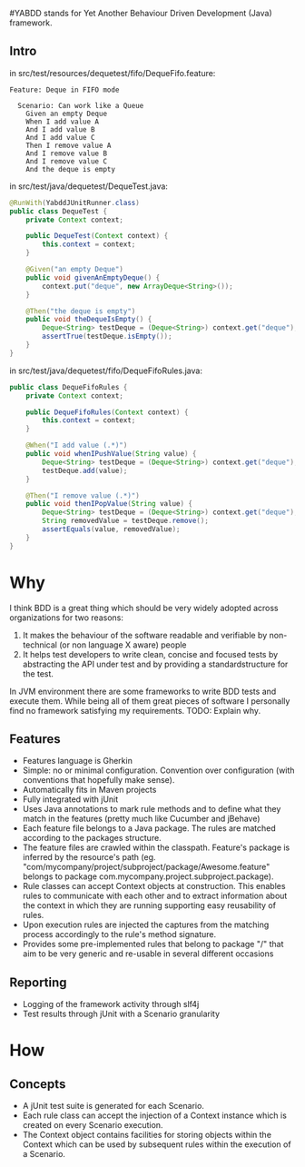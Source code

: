 #YABDD
stands for Yet Another Behaviour Driven Development (Java) framework.

## Intro
in src/test/resources/dequetest/fifo/DequeFifo.feature:
```gherkin
Feature: Deque in FIFO mode

  Scenario: Can work like a Queue
    Given an empty Deque
    When I add value A
    And I add value B
    And I add value C
    Then I remove value A
    And I remove value B
    And I remove value C
    And the deque is empty
```

in src/test/java/dequetest/DequeTest.java:
```java
@RunWith(YabddJUnitRunner.class)
public class DequeTest {
    private Context context;

    public DequeTest(Context context) {
        this.context = context;
    }

    @Given("an empty Deque")
    public void givenAnEmptyDeque() {
        context.put("deque", new ArrayDeque<String>());
    }

    @Then("the deque is empty")
    public void theDequeIsEmpty() {
        Deque<String> testDeque = (Deque<String>) context.get("deque");
        assertTrue(testDeque.isEmpty());
    }
}
```

in src/test/java/dequetest/fifo/DequeFifoRules.java:
```java
public class DequeFifoRules {
    private Context context;

    public DequeFifoRules(Context context) {
        this.context = context;
    }

    @When("I add value (.*)")
    public void whenIPushValue(String value) {
        Deque<String> testDeque = (Deque<String>) context.get("deque");
        testDeque.add(value);
    }

    @Then("I remove value (.*)")
    public void thenIPopValue(String value) {
        Deque<String> testDeque = (Deque<String>) context.get("deque");
        String removedValue = testDeque.remove();
        assertEquals(value, removedValue);
    }
}
```

# Why

I think BDD is a great thing which should be very widely adopted across organizations for two reasons:

1. It makes the behaviour of the software readable and verifiable by non-technical (or non language X aware) people
2. It helps test developers to write clean, concise and focused tests by abstracting the API under test and by providing a standardstructure for the test.

In JVM environment there are some frameworks to write BDD tests and execute them.
While being all of them great pieces of software I personally find no framework satisfying my requirements. TODO: Explain why.

## Features
- Features language is Gherkin
- Simple: no or minimal configuration. Convention over configuration (with conventions that hopefully make sense).
- Automatically fits in Maven projects
- Fully integrated with jUnit
- Uses Java annotations to mark rule methods and to define what they match in the features (pretty much like Cucumber and jBehave)
- Each feature file belongs to a Java package. The rules are matched according to the packages structure.
- The feature files are crawled within the classpath. Feature's package is inferred by the resource's path (eg. "com/mycompany/project/subproject/package/Awesome.feature" belongs to package com.mycompany.project.subproject.package).
- Rule classes can accept Context objects at construction. This enables rules to communicate with each other and to extract information about the context in which they are running supporting easy reusability of rules.
- Upon execution rules are injected the captures from the matching process accordingly to the rule's method signature.
- Provides some pre-implemented rules that belong to package "/" that aim to be very generic and re-usable in several different occasions


## Reporting
- Logging of the framework activity through slf4j
- Test results through jUnit with a Scenario granularity

# How

## Concepts
- A jUnit test suite is generated for each Scenario.
- Each rule class can accept the injection of a Context instance which is created on every Scenario execution.
- The Context object contains facilities for storing objects within the Context which can be used by subsequent rules within the execution of a Scenario.

